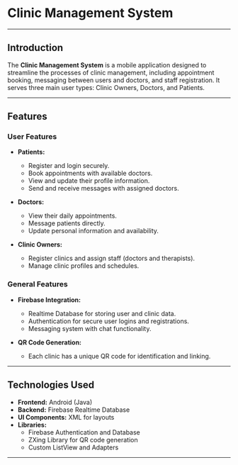 # Clinic Management System

---

## Introduction
The **Clinic Management System** is a mobile application designed to streamline the processes of clinic management, including appointment booking, messaging between users and doctors, and staff registration. It serves three main user types: Clinic Owners, Doctors, and Patients.

---

## Features
### User Features
- **Patients:**
  - Register and login securely.
  - Book appointments with available doctors.
  - View and update their profile information.
  - Send and receive messages with assigned doctors.

- **Doctors:**
  - View their daily appointments.
  - Message patients directly.
  - Update personal information and availability.

- **Clinic Owners:**
  - Register clinics and assign staff (doctors and therapists).
  - Manage clinic profiles and schedules.

### General Features
- **Firebase Integration:**
  - Realtime Database for storing user and clinic data.
  - Authentication for secure user logins and registrations.
  - Messaging system with chat functionality.
  
- **QR Code Generation:**
  - Each clinic has a unique QR code for identification and linking.

---

## Technologies Used
- **Frontend:** Android (Java)
- **Backend:** Firebase Realtime Database
- **UI Components:** XML for layouts
- **Libraries:**
  - Firebase Authentication and Database
  - ZXing Library for QR code generation
  - Custom ListView and Adapters

---
